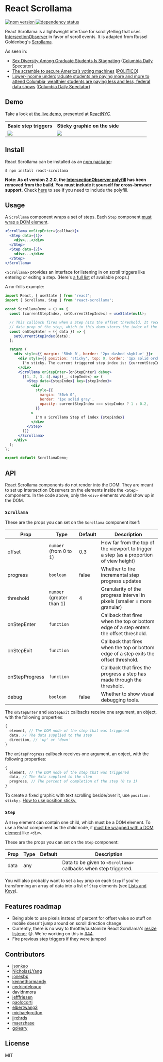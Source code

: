# React Scrollama

<p align="left">
  <a href="https://www.npmjs.com/package/react-scrollama">
    <img src="https://img.shields.io/npm/v/react-scrollama.svg" alt="npm version"/>
  </a>
  <a href="https://david-dm.org/jsonkao/react-scrollama">
    <img src="https://img.shields.io/david/jsonkao/react-scrollama" alt="dependency status"/>
  </a>
</p>

React Scrollama is a lightweight interface for scrollytelling that uses [IntersectionObserver](https://developer.mozilla.org/docs/Web/API/Intersection_Observer_API) in favor of scroll events. It is adapted from Russel Goldenbeg's [Scrollama](https://github.com/russellgoldenberg/scrollama/).

As seen in:
- [Sex Diversity Among Graduate Students Is Stagnating](https://www.columbiaspectator.com/eye-lead/graduate-sex-diversity/) ([Columbia Daily Spectator](https://github.com/graphicsdesk))
- [The scramble to secure America’s voting machines](https://www.politico.com/interactives/2019/election-security-americas-voting-machines) ([POLITICO](https://github.com/The-Politico))
- [Lower-income undergraduate students are paying more and more to attend Columbia; wealthier students are paying less and less, federal data shows](https://www.columbiaspectator.com/news/net-price-inequity) ([Columbia Daily Spectator](https://github.com/graphicsdesk))

## Demo

Take a look at [the live demo](https://jsonkao.github.io/react-scrollama), presented at [ReactNYC](https://www.youtube.com/watch?v=zR_LDPLMUvE).

<table>
  <tr>
    <th align="left">Basic step triggers</th>
    <th align="left">Sticky graphic on the side</th>
  </tr>
  <tr>
    <td><img src="./example/public/demo-progress.gif" /></td>
    <td width="65%"><img src="./example/public/demo-sticky.gif" /></td>
  </tr>
</table>

## Install

React Scrollama can be installed as an [npm package](https://www.npmjs.com/package/react-scrollama):
```
$ npm install react-scrollama
```

**Note: As of version 2.2.0, the [IntersectionObserver polyfill](https://www.npmjs.com/package/intersection-observer) has been removed from the build. You must include it yourself for cross-browser support.** Check [here](https://caniuse.com/#feat=intersectionobserver) to see if you need to include the polyfill.

## Usage

A `Scrollama` component wraps a set of steps. Each `Step` component [must wrap a DOM element](https://github.com/jsonkao/react-scrollama/issues/19#issuecomment-624861326).

```jsx
<Scrollama onStepEnter={callback}>
  <Step data={1}>
    <div>...</div>
  </Step>
  <Step data={2}>
    <div>...</div>
  </Step>
</Scrollama>
```

`<Scrollama>` provides an interface for listening in on scroll triggers like entering or exiting a step. (Here's [a full list](#scrollama) of available props.)

A no-frills example:

```jsx
import React, { useState } from 'react';
import { Scrollama, Step } from 'react-scrollama';

const ScrollamaDemo = () => {
  const [currentStepIndex, setCurrentStepIndex] = useState(null);

  // This callback fires when a Step hits the offset threshold. It receives the
  // data prop of the step, which in this demo stores the index of the step.
  const onStepEnter = ({ data }) => {
    setCurrentStepIndex(data);
  };

  return (
    <div style={{ margin: '50vh 0', border: '2px dashed skyblue' }}>
      <div style={{ position: 'sticky', top: 0, border: '1px solid orchid' }}>
        I'm sticky. The current triggered step index is: {currentStepIndex}
      </div>
      <Scrollama onStepEnter={onStepEnter} debug>
        {[1, 2, 3, 4].map((_, stepIndex) => (
          <Step data={stepIndex} key={stepIndex}>
            <div
              style={{
                margin: '50vh 0',
                border: '1px solid gray',
                opacity: currentStepIndex === stepIndex ? 1 : 0.2,
              }}
            >
              I'm a Scrollama Step of index {stepIndex}
            </div>
          </Step>
        ))}
      </Scrollama>
    </div>
  );
};

export default ScrollamaDemo;
```

## API

React Scrollama components do not render into the DOM. They are meant to set up Intersection Observers on the elements inside the `<Step>` components. In the code above, only the `<div>` elements would show up in the DOM.

### `Scrollama`

These are the props you can set on the `Scrollama` component itself:

| Prop           | Type                      | Default | Description                                                                             |
|----------------|---------------------------|---------|-----------------------------------------------------------------------------------------|
| offset         | `number` (from 0 to 1)    | 0.3     | How far from the top of the viewport to trigger a step (as a proportion of view height) |
| progress       | `boolean`                 | false   | Whether to fire incremental step progress updates                                       |
| threshold      | `number` (greater than 1) | 4       | Granularity of the progress interval in pixels (smaller = more granular)                |
| onStepEnter    | `function`                |         | Callback that fires when the top or bottom edge of a step enters the offset threshold.  |
| onStepExit     | `function`                |         | Callback that fires when the top or bottom edge of a step exits the offset threshold.   |
| onStepProgress | `function`                |         | Callback that fires the progress a step has made through the threshold.                 |
| debug          | `boolean`                 | false   | Whether to show visual debugging tools.                                                 |

The `onStepEnter` and `onStepExit` callbacks receive one argument, an object, with the following properties:

```js
{
  element, // The DOM node of the step that was triggered
  data, // The data supplied to the step
  direction, // 'up' or 'down'
}
```

The `onStepProgress` callback receives one argument, an object, with the following properties:

```js
{
  element, // The DOM node of the step that was triggered
  data, // The data supplied to the step
  progress, // The percent of completion of the step (0 to 1)
}
```

To create a fixed graphic with text scrolling beside/over it, use `position: sticky;`. [How to use position sticky.](https://pudding.cool/process/scrollytelling-sticky/)

### `Step`

A `Step` element can contain one child, which must be a DOM element. To use a React component as the child node, it [must be wrapped with a DOM element](https://github.com/jsonkao/react-scrollama/issues/19#issuecomment-624861326) like `<div>`.

These are the props you can set on the `Step` component:

| Prop | Type | Default | Description                                                      |
|------|------|---------|------------------------------------------------------------------|
| data | any  |         | Data to be given to `<Scrollama>` callbacks when step triggered. |

You will also probably want to set a `key` prop on each `Step` if you're transforming an array of data into a list of `Step` elements (see [Lists and Keys](https://reactjs.org/docs/lists-and-keys.html)).

## Features roadmap

* Being able to use pixels instead of percent for offset value so stuff on mobile doesn't jump around on scroll direction change
* Currently, there is no way to throttle/customize React Scrollama's [resize listener](https://github.com/jsonkao/react-scrollama/blob/master/src/Scrollama.js#L104) 😢. We're working on this in [#44](https://github.com/jsonkao/react-scrollama/issues/44).
* Fire previous step triggers if they were jumped

## Contributors

* [jsonkao](https://github.com/jsonkao)
* [NicholasLYang](https://github.com/NicholasLYang)
* [jonesbp](https://github.com/jonesbp)
* [kennethormandy](https://github.com/kennethormandy)
* [cedricdelpoux](https://github.com/cedricdelpoux)
* [davidnmora](https://github.com/davidnmora)
* [jefffriesen](https://github.com/jefffriesen)
* [paolocorti](https://github.com/paolocorti)
* [elbertwang3](https://github.com/elbertwang3)
* [michaelgrotton](https://github.com/michaelgrotton)
* [jjrchrds](https://github.com/jjrchrds)
* [maerzhase](https://github.com/maerzhase)
* [goleary](https://github.com/goleary)

## License

MIT
